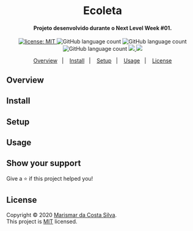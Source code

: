 <h1 align="center">Ecoleta</h1>

<h4 align="center">
  Projeto desenvolvido durante o Next Level Week #01.
</h4>

<p align="center">
  <a href="https://github.com/marismarcosta/ecoleta/blob/master/LICENSE" target="_blank">
    <img alt="license: MIT" src="https://img.shields.io/badge/license-MIT-yellow.svg" />
  </a>
  <img alt="GitHub language count" src="https://img.shields.io/github/languages/top/marismarcosta/ecoleta?color=brightgreen" />
  <img alt="GitHub language count" src="https://img.shields.io/github/last-commit/marismarcosta/ecoleta?color=78866b" />
  <img alt="GitHub language count" src="https://img.shields.io/github/repo-size/marismarcosta/ecoleta?color=ffa07a" />
  <a href="https://github.com/marismarcosta">
    <img src="https://img.shields.io/badge/github-marismarcosta-7159C1?logo=GitHub"/>
  </a>
  <a href="https://www.linkedin.com/in/marismarcosta/">
    <img src="https://img.shields.io/badge/linkedin-marismarcosta-blue?logo=linkedin"/>
  </a>
</p>

<p align="center">
  <a href="#overview">Overview</a>&nbsp;&nbsp;&nbsp;|&nbsp;&nbsp;&nbsp;
  <a href="#install">Install</a>&nbsp;&nbsp;&nbsp;|&nbsp;&nbsp;&nbsp;
  <a href="#setup">Setup</a>&nbsp;&nbsp;&nbsp;|&nbsp;&nbsp;&nbsp;
  <a href="#usage">Usage</a>&nbsp;&nbsp;&nbsp;|&nbsp;&nbsp;&nbsp;
  <a href="#license">License</a>
</p>

## Overview


## Install 


## Setup


## Usage


## Show your support

Give a ⭐️ if this project helped you!

## License 

Copyright © 2020 [Marismar da Costa Silva](https://github.com/marismarcosta).<br />
This project is [MIT](https://github.com/marismarcosta/wireless-network/blob/master/LICENSE) licensed.
